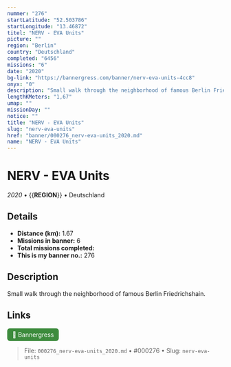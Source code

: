 ```yaml
---
nummer: "276"
startLatitude: "52.503786"
startLongitude: "13.46872"
titel: "NERV - EVA Units"
picture: ""
region: "Berlin"
country: "Deutschland"
completed: "6456"
missions: "6"
date: "2020"
bg-link: "https://bannergress.com/banner/nerv-eva-units-4cc8"
onyx: "0"
description: "Small walk through the neighborhood of famous Berlin Friedrichshain."
lengthKMeters: "1,67"
umap: ""
missionDay: ""
notice: ""
title: "NERV - EVA Units"
slug: "nerv-eva-units"
href: "banner/000276_nerv-eva-units_2020.md"
name: "NERV - EVA Units"
---
```

# NERV - EVA Units

*2020* • {{__REGION__}} • Deutschland





## Details
- **Distance (km):** 1.67
- **Missions in banner:** 6
- **Total missions completed:** 
- **This is my banner no.:** 276



## Description
Small walk through the neighborhood of famous Berlin Friedrichshain.



## Links
<a href="https://bannergress.com/banner/nerv-eva-units-4cc8" target="_blank" style="display:inline-block;margin-right:8px;padding:6px 12px;background:#3c8b3c;color:#fff;text-decoration:none;border-radius:6px;">🔗 Bannergress</a>



> File: `000276_nerv-eva-units_2020.md` • #000276 • Slug: `nerv-eva-units`
